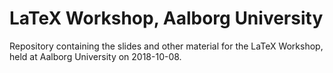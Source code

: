 # LaTeX Workshop, Aalborg University

Repository containing the slides and other material for the LaTeX Workshop, held at Aalborg University on 2018-10-08.
